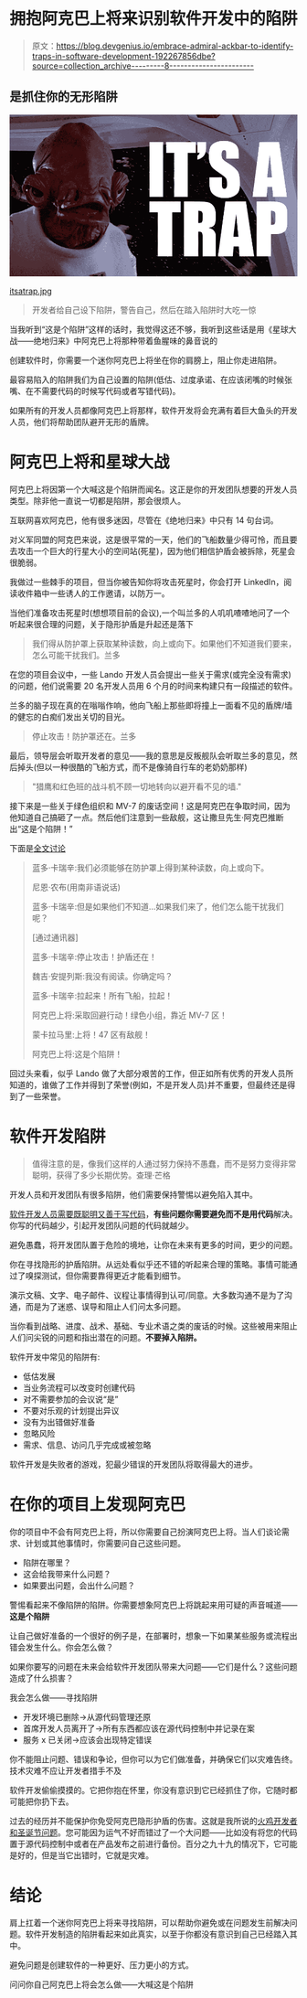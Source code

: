 # 拥抱阿克巴上将来识别软件开发中的陷阱

> 原文：<https://blog.devgenius.io/embrace-admiral-ackbar-to-identify-traps-in-software-development-192267856dbe?source=collection_archive---------8----------------------->

## 是抓住你的无形陷阱

![](img/d61e12dcc80922b6a7e7a1e82648a915.png)

[itsatrap.jpg](https://i.kym-cdn.com/entries/icons/original/000/000/157/itsatrap.jpg#)

> 开发者给自己设下陷阱，警告自己，然后在踏入陷阱时大吃一惊

当我听到“这是个陷阱”这样的话时，我觉得这还不够，我听到这些话是用《星球大战——绝地归来》中阿克巴上将那种带着鱼腥味的鼻音说的

创建软件时，你需要一个迷你阿克巴上将坐在你的肩膀上，阻止你走进陷阱。

最容易陷入的陷阱我们为自己设置的陷阱(低估、过度承诺、在应该闭嘴的时候张嘴、在不需要代码的时候写代码或者写错代码)。

如果所有的开发人员都像阿克巴上将那样，软件开发将会充满有着巨大鱼头的开发人员，他们将帮助团队避开无形的盾牌。

# **阿克巴上将和星球大战**

阿克巴上将因第一个大喊这是个陷阱而闻名。这正是你的开发团队想要的开发人员类型。除非他一直说一切都是陷阱，那会很烦人。

互联网喜欢阿克巴，他有很多迷因，尽管在《绝地归来》中只有 14 句台词。

对义军同盟的阿克巴来说，这是很平常的一天，他们的飞船数量少得可怜，而且要去攻击一个巨大的行星大小的空间站(死星)，因为他们相信护盾会被拆除，死星会很脆弱。

我做过一些棘手的项目，但当你被告知你将攻击死星时，你会打开 LinkedIn，阅读收件箱中一些诱人的工作邀请，以防万一。

当他们准备攻击死星时(想想项目前的会议),一个叫兰多的人叽叽喳喳地问了一个听起来很合理的问题，关于隐形护盾是升起还是落下

> 我们得从防护罩上获取某种读数，向上或向下。如果他们不知道我们要来，怎么可能干扰我们。兰多

在您的项目会议中，一些 Lando 开发人员会提出一些关于需求(或完全没有需求)的问题，他们说需要 20 名开发人员用 6 个月的时间来构建只有一段描述的软件。

兰多的脑子现在真的在嗡嗡作响，他向飞船上那些即将撞上一面看不见的盾牌/墙的健忘的白痴们发出关切的目光。

> 停止攻击！防护罩还在。兰多

最后，领导层会听取开发者的意见——我的意思是反叛舰队会听取兰多的意见，然后掉头(但以一种很酷的飞船方式，而不是像骑自行车的老奶奶那样)

> "猎鹰和红色班的战斗机不顾一切地转向以避开看不见的墙."

接下来是一些关于绿色组织和 MV-7 的废话空间！这是阿克巴在争取时间，因为他知道自己搞砸了一点。然后他们注意到一些敌舰，这让撒旦先生·阿克巴推断出“这是个陷阱！”

下面是[全文讨论](https://www.imdb.com/title/tt0086190/characters/nm0741714)

> 蓝多·卡瑞辛:我们必须能够在防护罩上得到某种读数，向上或向下。
> 
> 尼恩·农布(用南非语说话)
> 
> 蓝多·卡瑞辛:但是如果他们不知道…如果我们来了，他们怎么能干扰我们呢？
> 
> [通过通讯器]
> 
> 蓝多·卡瑞辛:停止攻击！护盾还在！
> 
> 魏吉·安提列斯:我没有阅读。你确定吗？
> 
> 蓝多·卡瑞辛:拉起来！所有飞船，拉起！
> 
> 阿克巴上将:采取回避行动！绿色小组，靠近 MV-7 区！
> 
> 蒙卡拉马里:上将！47 区有敌舰！
> 
> 阿克巴上将:这是个陷阱！

回过头来看，似乎 Lando 做了大部分艰苦的工作，但正如所有优秀的开发人员所知道的，谁做了工作并得到了荣誉(例如，不是开发人员)并不重要，但最终还是得到了一些荣誉。

# **软件开发陷阱**

> 值得注意的是，像我们这样的人通过努力保持不愚蠢，而不是努力变得非常聪明，获得了多少长期优势。查理·芒格

开发人员和开发团队有很多陷阱，他们需要保持警惕以避免陷入其中。

[软件开发人员需要既聪明又善于写代码](https://itnext.io/the-difference-between-the-clever-developer-the-wise-developer-a0edd9d8a692)，**有些问题你需要避免而不是用代码**解决。你写的代码越少，引起开发团队问题的代码就越少。

避免愚蠢，将开发团队置于危险的境地，让你在未来有更多的时间，更少的问题。

你在寻找隐形的护盾陷阱。从远处看似乎还不错的听起来合理的策略。事情可能通过了嗅探测试，但你需要靠得更近才能看到细节。

演示文稿、文字、电子邮件、议程让事情得到认可/同意。大多数沟通不是为了沟通，而是为了迷惑、误导和阻止人们问太多问题。

当你看到战略、进度、战术、基础、专业术语之类的废话的时候。这些被用来阻止人们问尖锐的问题和指出潜在的问题。**不要掉入陷阱。**

软件开发中常见的陷阱有:

*   低估发展
*   当业务流程可以改变时创建代码
*   对不需要参加的会议说“是”
*   不要对乐观的计划提出异议
*   没有为出错做好准备
*   忽略风险
*   需求、信息、访问几乎完成或被忽略

软件开发是失败者的游戏，犯最少错误的开发团队将取得最大的进步。

# **在你的项目上发现阿克巴**

你的项目中不会有阿克巴上将，所以你需要自己扮演阿克巴上将。当人们谈论需求、计划或其他事情时，你需要问自己这些问题。

*   陷阱在哪里？
*   这会给我带来什么问题？
*   如果要出问题，会出什么问题？

警惕看起来不像陷阱的陷阱。你需要想象阿克巴上将跳起来用可疑的声音喊道——**这是个陷阱**

让自己做好准备的一个很好的例子是，在部署时，想象一下如果某些服务或流程出错会发生什么。你会怎么做？

如果你要写的问题在未来会给软件开发团队带来大问题——它们是什么？这些问题造成了什么损害？

我会怎么做——寻找陷阱

*   开发环境已删除→从源代码管理还原
*   首席开发人员离开了→所有东西都应该在源代码控制中并记录在案
*   服务 x 已关闭→应该会出现特定错误

你不能阻止问题、错误和争论，但你可以为它们做准备，并确保它们以灾难告终。技术灾难不应让开发者措手不及

软件开发偷偷摸摸的。它把你抱在怀里，你没有意识到它已经抓住了你，它随时都可能把你扔下去。

过去的经历并不能保护你免受阿克巴隐形护盾的伤害。这就是我所说的[火鸡开发者和圣诞节问题](https://itnext.io/turkeys-developers-and-the-christmas-problem-9b9acc040fae)。您可能因为运气不好而错过了一个大问题——比如没有将您的代码置于源代码控制中或者在产品发布之前进行备份。百分之九十九的情况下，它可能是好的，但是当它出错时，它就是灾难。

# **结论**

肩上扛着一个迷你阿克巴上将来寻找陷阱，可以帮助你避免或在问题发生前解决问题。软件开发制造的陷阱看起来如此真实，以至于你都没有意识到自己已经踏入其中。

避免问题是创建软件的一种更好、压力更小的方式。

问问你自己阿克巴上将会怎么做——大喊这是个陷阱